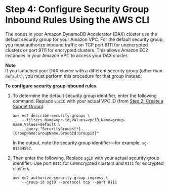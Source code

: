 # Step 4: Configure Security Group Inbound Rules Using the AWS CLI<a name="DAX.create-cluster.cli.configure-inbound-rules"></a>

The nodes in your Amazon DynamoDB Accelerator \(DAX\) cluster use the default security group for your Amazon VPC\. For the default security group, you must authorize inbound traffic on TCP port 8111 for unencrypted clusters or port 9111 for encrypted clusters\. This allows Amazon EC2 instances in your Amazon VPC to access your DAX cluster\.

**Note**  
If you launched your DAX cluster with a different security group \(other than `default`\), you must perform this procedure for that group instead\.

**To configure security group inbound rules**

1. To determine the default security group identifier, enter the following command\. Replace `vpcID` with your actual VPC ID \(from [Step 2: Create a Subnet Group](DAX.create-cluster.cli.create-subnet-group.md)\)\.

   ```
   aws ec2 describe-security-groups \
       --filters Name=vpc-id,Values=vpcID,Name=group-name,Values=default \
       --query "SecurityGroups[*].{GroupName:GroupName,GroupId:GroupId}"
   ```

   In the output, note the security group identifier—for example, `sg-01234567`\.

1. Then enter the following\. Replace `sgID` with your actual security group identifier\. Use port `8111` for unencrypted clusters and `9111` for encrypted clusters\.

   ```
   aws ec2 authorize-security-group-ingress \
       --group-id sgID --protocol tcp --port 8111
   ```